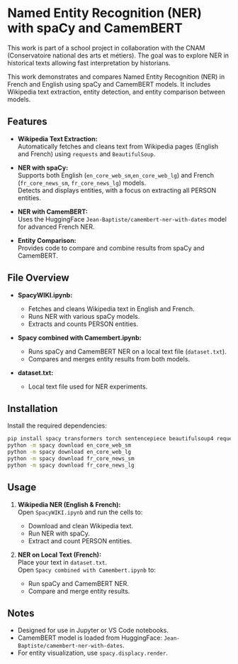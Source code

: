 # Named Entity Recognition (NER) with spaCy and CamemBERT

This work is part of a school project in collaboration with the CNAM (Conservatoire national des arts et métiers). The goal was to explore NER in historical texts allowing fast interpretation by historians. 

This work demonstrates and compares Named Entity Recognition (NER) in French and English using spaCy and CamemBERT models. It includes Wikipedia text extraction, entity detection, and entity comparison between models.

## Features

- **Wikipedia Text Extraction:**  
  Automatically fetches and cleans text from Wikipedia pages (English and French) using `requests` and `BeautifulSoup`.

- **NER with spaCy:**  
  Supports both English (`en_core_web_sm`,`en_core_web_lg`) and French (`fr_core_news_sm`, `fr_core_news_lg`) models.  
  Detects and displays entities, with a focus on extracting all PERSON entities.

- **NER with CamemBERT:**  
  Uses the HuggingFace `Jean-Baptiste/camembert-ner-with-dates` model for advanced French NER.

- **Entity Comparison:**  
  Provides code to compare and combine results from spaCy and CamemBERT.

## File Overview

- **SpacyWIKI.ipynb:**  
  - Fetches and cleans Wikipedia text in English and French.
  - Runs NER with various spaCy models.
  - Extracts and counts PERSON entities.

- **Spacy combined with Camembert.ipynb:**  
  - Runs spaCy and CamemBERT NER on a local text file (`dataset.txt`).
  - Compares and merges entity results from both models.

- **dataset.txt:**  
  - Local text file used for NER experiments.

## Installation

Install the required dependencies:

```bash
pip install spacy transformers torch sentencepiece beautifulsoup4 requests protobuf==3.20.3
python -m spacy download en_core_web_sm
python -m spacy download en_core_web_lg
python -m spacy download fr_core_news_sm
python -m spacy download fr_core_news_lg
```

## Usage

1. **Wikipedia NER (English & French):**  
   Open `SpacyWIKI.ipynb` and run the cells to:
   - Download and clean Wikipedia text.
   - Run NER with spaCy.
   - Extract and count PERSON entities.

2. **NER on Local Text (French):**  
   Place your text in `dataset.txt`.  
   Open `Spacy combined with Camembert.ipynb` to:
   - Run spaCy and CamemBERT NER.
   - Compare and merge entity results.


## Notes

- Designed for use in Jupyter or VS Code notebooks.
- CamemBERT model is loaded from HuggingFace: `Jean-Baptiste/camembert-ner-with-dates`.
- For entity visualization, use `spacy.displacy.render`.
